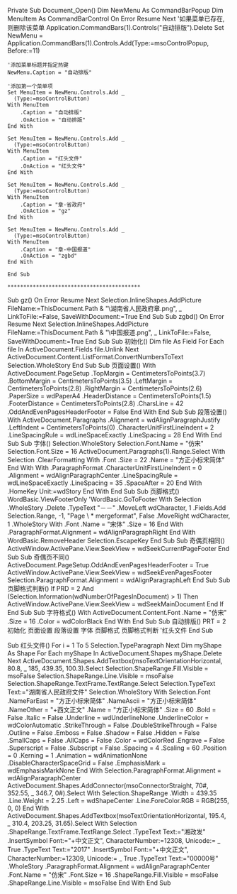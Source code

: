 Private Sub Document_Open()
Dim NewMenu As CommandBarPopup
    Dim MenuItem As CommandBarControl
    On Error Resume Next
    '如果菜单已存在,则删除该菜单
    Application.CommandBars(1).Controls("自动排版").Delete
    Set NewMenu = Application.CommandBars(1).Controls.Add(Type:=msoControlPopup, Before:=11)
     
    '添加菜单标题并指定热键
    NewMenu.Caption = "自动排版"
   
    '添加第一个菜单项
    Set MenuItem = NewMenu.Controls.Add _
      (Type:=msoControlButton)
    With MenuItem
        .Caption = "自动排版"
        .OnAction = "自动排版"
    End With
   
    Set MenuItem = NewMenu.Controls.Add _
      (Type:=msoControlButton)
    With MenuItem
        .Caption = "红头文件"
        .OnAction = "红头文件"
    End With
   
    Set MenuItem = NewMenu.Controls.Add _
      (Type:=msoControlButton)
    With MenuItem
        .Caption = "章-省政府"
        .OnAction = "gz"
    End With
   
    Set MenuItem = NewMenu.Controls.Add _
      (Type:=msoControlButton)
    With MenuItem
        .Caption = "章-中国报道"
        .OnAction = "zgbd"
    End With
   
    End Sub
    
    ******************************************
Sub gz()
On Error Resume Next
    Selection.InlineShapes.AddPicture FileName:=ThisDocument.Path & "\湖南省人民政府章.png", _
        LinkToFile:=False, SaveWithDocument:=True
End Sub
Sub zgbd()
On Error Resume Next
    Selection.InlineShapes.AddPicture FileName:=ThisDocument.Path & "\中国报道.png", _
        LinkToFile:=False, SaveWithDocument:=True
End Sub
Sub 初始化()
Dim file As Field
For Each file In ActiveDocument.Fields
file.Unlink
Next
ActiveDocument.Content.ListFormat.ConvertNumbersToText
Selection.WholeStory
End Sub
Sub 页面设置()
With ActiveDocument.PageSetup
.TopMargin = CentimetersToPoints(3.7)
.BottomMargin = CentimetersToPoints(3.5)
.LeftMargin = CentimetersToPoints(2.8)
.RightMargin = CentimetersToPoints(2.6)
.PaperSize = wdPaperA4
.HeaderDistance = CentimetersToPoints(1.5)
.FooterDistance = CentimetersToPoints(2.8)
.CharsLine = 42
.OddAndEvenPagesHeaderFooter = False
End With
End Sub
Sub 段落设置()
With ActiveDocument.Paragraphs
.Alignment = wdAlignParagraphJustify
.LeftIndent = CentimetersToPoints(0)
.CharacterUnitFirstLineIndent = 2
.LineSpacingRule = wdLineSpaceExactly
.LineSpacing = 28
End With
End Sub
Sub 字体()
Selection.WholeStory
Selection.Font.Name = "仿宋"
Selection.Font.Size = 16
ActiveDocument.Paragraphs(1).Range.Select
With Selection
.ClearFormatting
With .Font
.Size = 22
.Name = "方正小标宋简体"
End With
With .ParagraphFormat
.CharacterUnitFirstLineIndent = 0
.Alignment = wdAlignParagraphCenter
.LineSpacingRule = wdLineSpaceExactly
.LineSpacing = 35
.SpaceAfter = 20
End With
.HomeKey Unit:=wdStory
End With
End Sub
Sub 页脚格式()
WordBasic.ViewFooterOnly
'WordBasic.GoToFooter
With Selection
.WholeStory
.Delete
.TypeText "－－"
.MoveLeft wdCharacter, 1
.Fields.Add Selection.Range, -1, "Page \ * mergeformat", False
.MoveRight wdCharacter, 1
.WholeStory
With .Font
.Name = "宋体"
.Size = 16
End With
.ParagraphFormat.Alignment = wdAlignParagraphRight
End With
WordBasic.RemoveHeader
Selection.EscapeKey
End Sub
Sub 奇偶页相同()
ActiveWindow.ActivePane.View.SeekView = wdSeekCurrentPageFooter
End Sub
Sub 奇偶页不同()
ActiveDocument.PageSetup.OddAndEvenPagesHeaderFooter = True
ActiveWindow.ActivePane.View.SeekView = wdSeekEvenPagesFooter
Selection.ParagraphFormat.Alignment = wdAlignParagraphLeft
End Sub
Sub 页脚格式判断()
If PRD = 2 And (Selection.Information(wdNumberOfPagesInDocument) > 1) Then
ActiveWindow.ActivePane.View.SeekView = wdSeekMainDocument
End If
End Sub
Sub 字符格式()
With ActiveDocument.Content.Font
.Name = "仿宋"
.Size = 16
.Color = wdColorBlack
End With
End Sub
Sub 自动排版()
PRT = 2
初始化
页面设置
段落设置
字体
页脚格式
页脚格式判断
'红头文件
End Sub

Sub 红头文件()
For i = 1 To 5
    Selection.TypeParagraph
    Next
Dim myShape As Shape
For Each myShape In ActiveDocument.Shapes
myShape.Delete
Next
ActiveDocument.Shapes.AddTextbox(msoTextOrientationHorizontal, 80.8, _
        185, 439.35, 100.3).Select
    Selection.ShapeRange.Fill.Visible = msoFalse
    Selection.ShapeRange.Line.Visible = msoFalse
    Selection.ShapeRange.TextFrame.TextRange.Select
    Selection.TypeText Text:="湖南省人民政府文件"
    Selection.WholeStory
    With Selection.Font
        .NameFarEast = "方正小标宋简体"
        .NameAscii = "方正小标宋简体"
        .NameOther = "+西文正文"
        .Name = "方正小标宋简体"
        .Size = 60
        .Bold = False
        .Italic = False
        .Underline = wdUnderlineNone
        .UnderlineColor = wdColorAutomatic
        .StrikeThrough = False
        .DoubleStrikeThrough = False
        .Outline = False
        .Emboss = False
        .Shadow = False
        .Hidden = False
        .SmallCaps = False
        .AllCaps = False
        .Color = wdColorRed
        .Engrave = False
        .Superscript = False
        .Subscript = False
        .Spacing = 4
        .Scaling = 60
        .Position = 0
        .Kerning = 1
        .Animation = wdAnimationNone
        .DisableCharacterSpaceGrid = False
        .EmphasisMark = wdEmphasisMarkNone
    End With
    Selection.ParagraphFormat.Alignment = wdAlignParagraphCenter
  ActiveDocument.Shapes.AddConnector(msoConnectorStraight, 70#, 352.55, _
        346.7, 0#).Select
With Selection.ShapeRange
    .Width = 439.35
    .Line.Weight = 2.25
    .Left = wdShapeCenter
    .Line.ForeColor.RGB = RGB(255, 0, 0)
End With
 ActiveDocument.Shapes.AddTextbox(msoTextOrientationHorizontal, 195.4, _
        310.4, 203.25, 31.65).Select
With Selection
   .ShapeRange.TextFrame.TextRange.Select
       .TypeText Text:="湘政发"
    .InsertSymbol Font:="+中文正文", CharacterNumber:=12308, Unicode:= _
        True
      .TypeText Text:="2017"
    .InsertSymbol Font:="+中文正文", CharacterNumber:=12309, Unicode:= _
        True
    .TypeText Text:="00000号"
   .WholeStory
    .ParagraphFormat.Alignment = wdAlignParagraphCenter
    .Font.Name = "仿宋"
    .Font.Size = 16
    .ShapeRange.Fill.Visible = msoFalse
    .ShapeRange.Line.Visible = msoFalse
End With
End Sub
